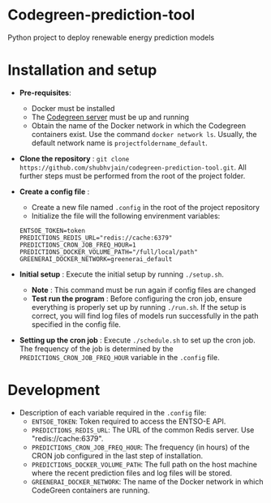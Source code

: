 # Codegreen-prediction-tool
Python project to deploy renewable energy prediction models 

# Installation and setup
- **Pre-requisites**:
  - Docker must be installed 
  - The [Codegreen server](https://github.com/AnneHartebrodt/codegreen) must be up and running
  - Obtain the name of the Docker network in which the Codegreen containers exist. Use the command `docker network ls`. Usually, the default network name is `projectfoldername_default`.
- **Clone the repository** : `git clone https://github.com/shubhvjain/codegreen-prediction-tool.git`. All further steps must be performed from the root of the project folder. 
- **Create a config file** : 
  - Create a new file named  `.config`  in the root of the project repository
  - Initialize the file will the following envirenment variables:
  ```env
  ENTSOE_TOKEN=token
  PREDICTIONS_REDIS_URL="redis://cache:6379"
  PREDICTIONS_CRON_JOB_FREQ_HOUR=1
  PREDICTIONS_DOCKER_VOLUME_PATH="/full/local/path"
  GREENERAI_DOCKER_NETWORK=greenerai_default
  ```
  
- **Initial setup** :  Execute the initial setup by running `./setup.sh`.
  - **Note** : This command must be run again if config files are changed
  - **Test run the program** : Before configuring the cron job, ensure everything is properly set up by running `./run.sh`. If the setup is correct, you will find log files of models run successfully in the path specified in the config file.
- **Setting up the cron job** : Execute `./schedule.sh` to set up the cron job. The frequency of the job is determined by the `PREDICTIONS_CRON_JOB_FREQ_HOUR` variable in the `.config` file.

# Development 

- Description of each variable required in the `.config` file:
  - `ENTSOE_TOKEN`: Token required to access the ENTSO-E API.
  - `PREDICTIONS_REDIS_URL`: The URL of the common Redis server. Use "redis://cache:6379".
  - `PREDICTIONS_CRON_JOB_FREQ_HOUR`: The frequency (in hours) of the CRON job configured in the last step of installation.
  - `PREDICTIONS_DOCKER_VOLUME_PATH`: The full path on the host machine where the recent prediction files and log files will be stored.
  - `GREENERAI_DOCKER_NETWORK`: The name of the Docker network in which CodeGreen containers are running.
